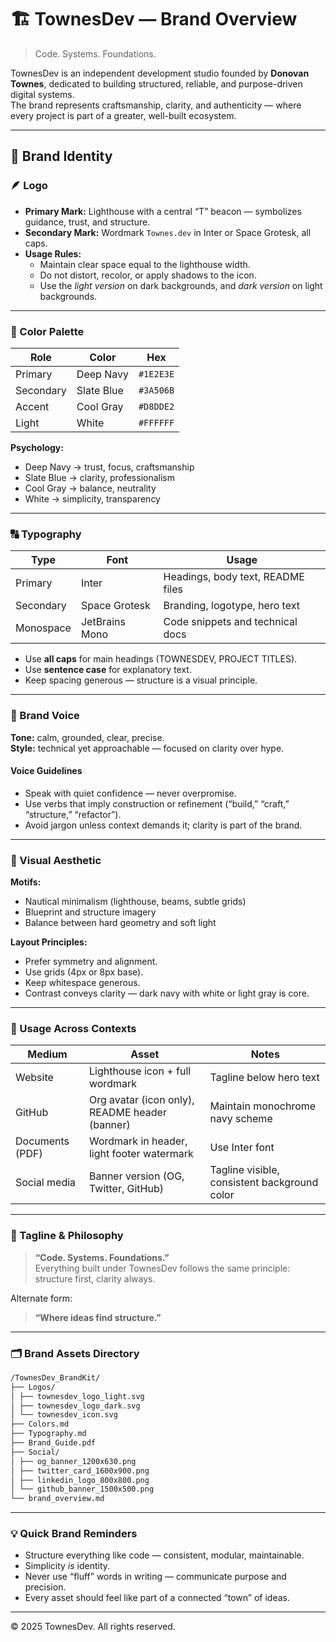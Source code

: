 # 🏗️ TownesDev — Brand Overview

> Code. Systems. Foundations.

TownesDev is an independent development studio founded by **Donovan Townes**, dedicated to building structured, reliable, and purpose-driven digital systems.  
The brand represents craftsmanship, clarity, and authenticity — where every project is part of a greater, well-built ecosystem.

---

## 🎨 Brand Identity

### 🪶 Logo

- **Primary Mark:** Lighthouse with a central “T” beacon — symbolizes guidance, trust, and structure.
- **Secondary Mark:** Wordmark `Townes.dev` in Inter or Space Grotesk, all caps.
- **Usage Rules:**
  - Maintain clear space equal to the lighthouse width.
  - Do not distort, recolor, or apply shadows to the icon.
  - Use the _light version_ on dark backgrounds, and _dark version_ on light backgrounds.

---

### 🌈 Color Palette

| Role      | Color      | Hex       |
| --------- | ---------- | --------- |
| Primary   | Deep Navy  | `#1E2E3E` |
| Secondary | Slate Blue | `#3A506B` |
| Accent    | Cool Gray  | `#D8DDE2` |
| Light     | White      | `#FFFFFF` |

**Psychology:**

- Deep Navy → trust, focus, craftsmanship
- Slate Blue → clarity, professionalism
- Cool Gray → balance, neutrality
- White → simplicity, transparency

---

### 🔠 Typography

| Type      | Font           | Usage                             |
| --------- | -------------- | --------------------------------- |
| Primary   | Inter          | Headings, body text, README files |
| Secondary | Space Grotesk  | Branding, logotype, hero text     |
| Monospace | JetBrains Mono | Code snippets and technical docs  |

- Use **all caps** for main headings (TOWNESDEV, PROJECT TITLES).
- Use **sentence case** for explanatory text.
- Keep spacing generous — structure is a visual principle.

---

### 🧭 Brand Voice

**Tone:** calm, grounded, clear, precise.  
**Style:** technical yet approachable — focused on clarity over hype.

#### Voice Guidelines

- Speak with quiet confidence — never overpromise.
- Use verbs that imply construction or refinement (“build,” “craft,” “structure,” “refactor”).
- Avoid jargon unless context demands it; clarity is part of the brand.

---

### 🧱 Visual Aesthetic

**Motifs:**

- Nautical minimalism (lighthouse, beams, subtle grids)
- Blueprint and structure imagery
- Balance between hard geometry and soft light

**Layout Principles:**

- Prefer symmetry and alignment.
- Use grids (4px or 8px base).
- Keep whitespace generous.
- Contrast conveys clarity — dark navy with white or light gray is core.

---

### 📂 Usage Across Contexts

| Medium          | Asset                                          | Notes                                        |
| --------------- | ---------------------------------------------- | -------------------------------------------- |
| Website         | Lighthouse icon + full wordmark                | Tagline below hero text                      |
| GitHub          | Org avatar (icon only), README header (banner) | Maintain monochrome navy scheme              |
| Documents (PDF) | Wordmark in header, light footer watermark     | Use Inter font                               |
| Social media    | Banner version (OG, Twitter, GitHub)           | Tagline visible, consistent background color |

---

### 🧩 Tagline & Philosophy

> **“Code. Systems. Foundations.”**  
> Everything built under TownesDev follows the same principle: structure first, clarity always.

Alternate form:

> **“Where ideas find structure.”**

---

### 🗂️ Brand Assets Directory

```bash
/TownesDev_BrandKit/
├── Logos/
│ ├── townesdev_logo_light.svg
│ ├── townesdev_logo_dark.svg
│ └── townesdev_icon.svg
├── Colors.md
├── Typography.md
├── Brand_Guide.pdf
├── Social/
│ ├── og_banner_1200x630.png
│ ├── twitter_card_1600x900.png
│ ├── linkedin_logo_800x800.png
│ └── github_banner_1500x500.png
└── brand_overview.md
```

---

### 💡 Quick Brand Reminders

- Structure everything like code — consistent, modular, maintainable.
- Simplicity _is_ identity.
- Never use “fluff” words in writing — communicate purpose and precision.
- Every asset should feel like part of a connected “town” of ideas.

---

© 2025 TownesDev. All rights reserved.
